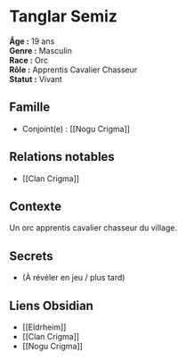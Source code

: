 # Tanglar Semiz

**Âge :** 19 ans  
**Genre :** Masculin  
**Race :** Orc  
**Rôle :** Apprentis Cavalier Chasseur  
**Statut :** Vivant

## Famille
- Conjoint(e) : [[Nogu Crigma]]

## Relations notables
-  [[Clan Crigma]]

## Contexte
Un orc apprentis cavalier chasseur du village.

## Secrets
- (À révéler en jeu / plus tard)

## Liens Obsidian
- [[Eldrheim]]
- [[Clan Crigma]]
- [[Nogu Crigma]]
